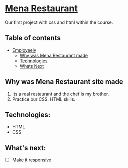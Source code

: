 # [Mena Restaurant](https://mena-site.netlify.app/)
Our first project with css and html within the course. 

## Table of contents 
- [Employeely](#employeely)
  - [Why was Mena Restaurant made](#why-mena-restaurant-made)
  - [Technologies](#technologies)
  - [Whats Next](#whats-next)
  
## Why was Mena Restaurant site made

1. Its a real restaurant and the chef is my brother.
2. Practice our CSS, HTML skills.

## Technologies:

* HTML
* CSS

## What's next:

- [ ] Make it responsive 
